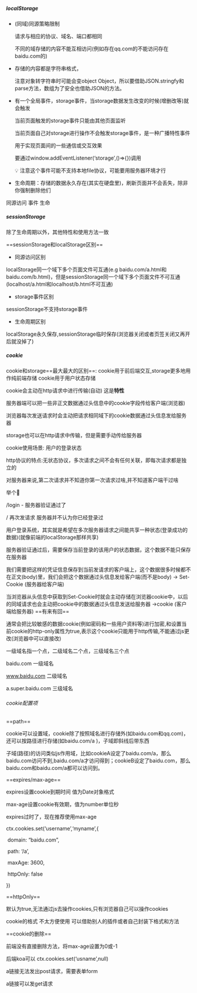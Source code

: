 ##### localStorage

- (同域)同源策略限制

  请求与相应的协议、域名、端口都相同 

  不同的域存储的内容不能互相访问(例如存在qq.com的不能访问存在baidu.com的)



- 存储的内容都是字符串格式，

  注意对象转字符串时可能会变object Object，所以要借助JSON.stringfy和parse方法，数组为了安全也借助JSON的方法。


- 有一个全局事件，storage事件，当storage数据发生改变的时候(增删改等)就会触发

  当前页面触发的storage事件只能由其他页面监听

  当前页面自己对storage进行操作不会触发storage事件，是一种广播特性事件

  用于实现页面间的一些通信或交互效果

  要通过window.addEventListener(‘storage’,()=>{})调用

  💡 注意这个事件可能不支持本地file协议，可能要用服务器环境才行



- 生命周期：存储的数据永久存在(其实在硬盘里)，刷新页面并不会丢失，除非你强制删除他们



同源访问 事件 生命



##### sessionStorage

除了生命周期以外，其他特性和使用方法一致

==sessionStorage和localStorage区别==

- 同源访问区别

localStorage同一个域下多个页面文件可互通(e.g baidu.com/a.html和baidu.com/b.html)，但是sessionStorage同一个域下多个页面文件不可互通(localhost/a.html和localhost/b.html不可互通)



- storage事件区别

sessionStorage不支持storage事件



- 生命周期区别

localStorage永久保存,sessionStorage临时保存(浏览器关闭或者页签关闭又再开后就没掉了)



##### cookie

cookie和storage==最大最大的区别==: cookie用于前后端交互,storage更多地用作纯前端存储 cookie用于用户状态存储

cookie会主动在http请求中进行传输(自动) 这是**特性**

服务器端可以把一些非正文数据通过头信息中的cookie字段传给客户端(浏览器)

浏览器每次发送请求时会主动把请求相同域下的cookie数据通过头信息发给服务器

storage也可以在http请求中传输，但是需要手动传给服务器



cookie使用场景: 用户的登录状态

http协议的特点:无状态协议，多次请求之间不会有任何关联，即每次请求都是独立的

对服务器来说,第二次请求并不知道你第一次请求过啥,并不知道客户端干过啥

举个🌰 

/login - 服务器验证通过了

/ 再次发请求 服务器并不认为你已经登录过



用户登录系统，其实就是希望在多次服务器请求之间能共享一种状态(登录成功的数据)(就像前端的localStorage那样共享)



服务器验证通过后，需要保存当前登录的该用户的状态数据，这个数据不能只保存在服务器

我们需要把这样的凭证信息保存到当前发请求的客户端上，这个数据很多时候都不在正文(body)里，我们会把这个数据通过头信息发给客户端(而不是body) -> Set-Cookie (服务器给客户端)



当浏览器从头信息中获取到Set-Cookie时就会主动存储在浏览器cookie中，以后的同域请求也会主动把cookie中的数据通过头信息发送给服务器 ->cookie (客户端给服务器) ==有来有回==



通常会把比较敏感的数据cookie(例如密码和一些用户资料等)进行加密,和设置当前cookie的http-only属性为true,表示这个cookie只能用于http传输,不能通过js更改(浏览器中可以直接改)





一级域名指一个点，二级域名二个点，三级域名三个点



baidu.com  一级域名

www.baidu.com 二级域名

a.super.baidu.com 三级域名



###### cookie配置项

==path==

cookie可以设置域，cookie除了按照域名进行存储外(如baidu.com和qq.com)，还可以按路径进行存储(如baidu.com/a )，子域即斜线后带东西



子域(路径)的访问类似js作用域，比如cookieA设定了baidu.com/a，那么baidu.com访问不到,baidu.com/a才访问得到；cookieB设定了baidu.com，那么baidu.com和baidu.com/a都可以访问到。



==expires/max-age==

expires设置cookie到期时间 值为Date对象格式

max-age设置cookie有效期，值为number单位秒

expires过时了，现在推荐使用max-age



ctx.cookies.set(‘username’,‘myname’,{

​    domain: “baidu.com”,

​    path: ‘/a’,

​    maxAge: 3600,

​    httpOnly: false

})



==httpOnly==

默认为true,无法通过js去操作cookies,只有浏览器自己可以操作cookies





cookie的格式 不太方便使用 可以借助别人的插件或者自己封装下格式和方法



==cookie的删除==

前端没有直接删除方法，将max-age设置为0或-1



后端koa可以 ctx.cookies.set(‘usname’,null)





a链接无法发出post请求，需要表单form



a链接可以发get请求